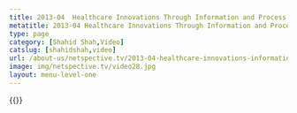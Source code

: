 ```yaml
---
title: 2013-04  Healthcare Innovations Through Information and Process Re-Design
metatitle: 2013-04 Healthcare Innovations Through Information and Process Re-Design - Netspective
type: page
category: [Shahid Shah,Video]
catslug: [shahidshah,video]
url: /about-us/netspective.tv/2013-04-healthcare-innovations-information-process-re-design/
image: img/netspective.tv/video28.jpg
layout: menu-level-one
---
```


{{<youtube UMMNQHoKvpg>}}

